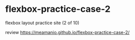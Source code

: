 # flexbox-practice-case-2

flexbox layout practice site (2 of 10)

review https://meamanio.github.io/flexbox-practice-case-2/
